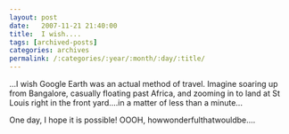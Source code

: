 ```yaml
---
layout: post
date:	2007-11-21 21:40:00
title:  I wish....
tags: [archived-posts]
categories: archives
permalink: /:categories/:year/:month/:day/:title/
---
```

...I wish Google Earth was an actual method of travel. Imagine soaring up from Bangalore, casually floating past Africa, and zooming in to land at St Louis right in the front yard....in a matter of less than a minute...

One day, I hope it is possible! OOOH, howwonderfulthatwouldbe....
